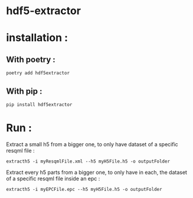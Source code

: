 # hdf5-extractor

# installation :

## With poetry :

```console
poetry add hdf5extractor
```

## With pip :

```console
pip install hdf5extractor
```

# Run :

Extract a small h5 from a bigger one, to only have dataset of a specific resqml file : 
```console
extracth5 -i myResqmlFile.xml --h5 myH5File.h5 -o outputFolder
```

Extract every h5 parts from a bigger one, to only have in each, the dataset of a specific resqml file inside an epc : 
```console
extracth5 -i myEPCFile.epc --h5 myH5File.h5 -o outputFolder
```